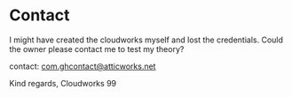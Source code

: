 # Contact

I might have created the cloudworks myself and lost the credentials. Could the owner please contact me to test my theory?

contact: com.ghcontact@atticworks.net

Kind regards,
Cloudworks 99
